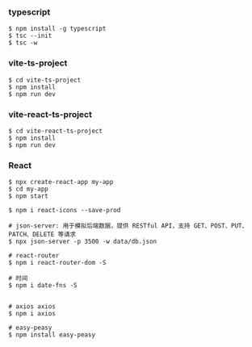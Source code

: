 ### typescript

```shell
$ npm install -g typescript
$ tsc --init
$ tsc -w
```

###  vite-ts-project 
```shell
$ cd vite-ts-project
$ npm install
$ npm run dev
```

###  vite-react-ts-project 
```shell
$ cd vite-react-ts-project
$ npm install
$ npm run dev
```


### React
```shell
$ npx create-react-app my-app
$ cd my-app
$ npm start

$ npm i react-icons --save-prod

# json-server: 用于模拟后端数据，提供 RESTful API，支持 GET、POST、PUT、PATCH、DELETE 等请求
$ npx json-server -p 3500 -w data/db.json

# react-router
$ npm i react-router-dom -S

# 时间
$ npm i date-fns -S


# axios axios
$ npm i axios

# easy-peasy
$ npm install easy-peasy
```
